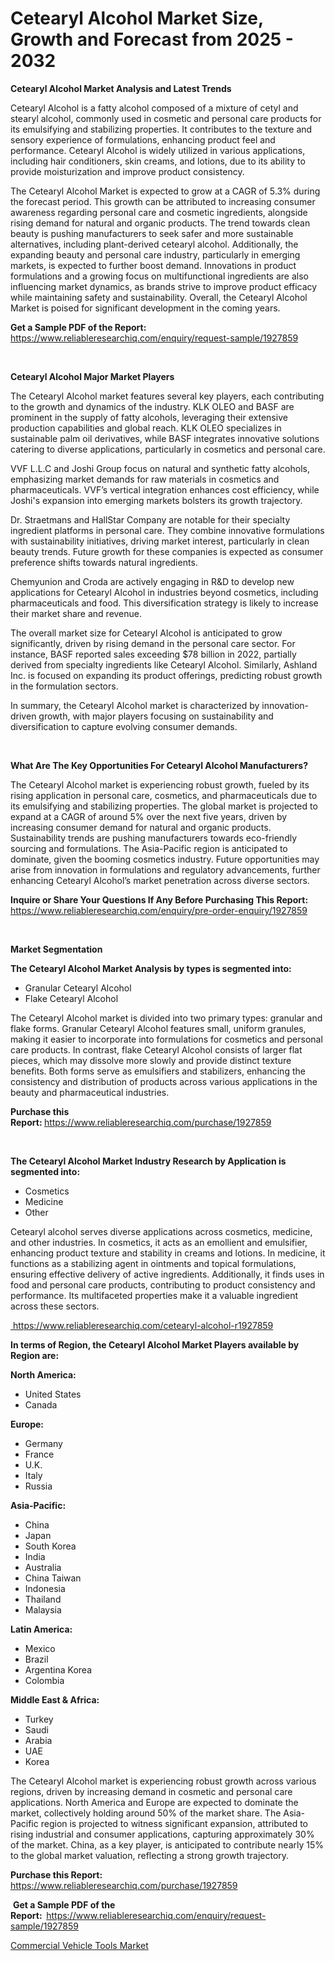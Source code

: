 <p><h1>Cetearyl Alcohol Market Size, Growth and Forecast from 2025 - 2032</h1></p><p><strong>Cetearyl Alcohol Market Analysis and Latest Trends</strong></p>
<p><p>Cetearyl Alcohol is a fatty alcohol composed of a mixture of cetyl and stearyl alcohol, commonly used in cosmetic and personal care products for its emulsifying and stabilizing properties. It contributes to the texture and sensory experience of formulations, enhancing product feel and performance. Cetearyl Alcohol is widely utilized in various applications, including hair conditioners, skin creams, and lotions, due to its ability to provide moisturization and improve product consistency.</p><p>The Cetearyl Alcohol Market is expected to grow at a CAGR of 5.3% during the forecast period. This growth can be attributed to increasing consumer awareness regarding personal care and cosmetic ingredients, alongside rising demand for natural and organic products. The trend towards clean beauty is pushing manufacturers to seek safer and more sustainable alternatives, including plant-derived cetearyl alcohol. Additionally, the expanding beauty and personal care industry, particularly in emerging markets, is expected to further boost demand. Innovations in product formulations and a growing focus on multifunctional ingredients are also influencing market dynamics, as brands strive to improve product efficacy while maintaining safety and sustainability. Overall, the Cetearyl Alcohol Market is poised for significant development in the coming years.</p></p>
<p><strong>Get a Sample PDF of the Report:&nbsp;</strong> <a href="https://www.reliableresearchiq.com/enquiry/request-sample/1927859?utm_campaign=3058&utm_medium=2&utm_source=Github&utm_content=ia&utm_term=28032025&utm_id=cetearyl-alcohol">https://www.reliableresearchiq.com/enquiry/request-sample/1927859</a></p>
<p>&nbsp;</p>
<p><strong>Cetearyl Alcohol Major Market Players</strong></p>
<p><p>The Cetearyl Alcohol market features several key players, each contributing to the growth and dynamics of the industry. KLK OLEO and BASF are prominent in the supply of fatty alcohols, leveraging their extensive production capabilities and global reach. KLK OLEO specializes in sustainable palm oil derivatives, while BASF integrates innovative solutions catering to diverse applications, particularly in cosmetics and personal care.</p><p>VVF L.L.C and Joshi Group focus on natural and synthetic fatty alcohols, emphasizing market demands for raw materials in cosmetics and pharmaceuticals. VVF’s vertical integration enhances cost efficiency, while Joshi's expansion into emerging markets bolsters its growth trajectory.</p><p>Dr. Straetmans and HallStar Company are notable for their specialty ingredient platforms in personal care. They combine innovative formulations with sustainability initiatives, driving market interest, particularly in clean beauty trends. Future growth for these companies is expected as consumer preference shifts towards natural ingredients.</p><p>Chemyunion and Croda are actively engaging in R&D to develop new applications for Cetearyl Alcohol in industries beyond cosmetics, including pharmaceuticals and food. This diversification strategy is likely to increase their market share and revenue.</p><p>The overall market size for Cetearyl Alcohol is anticipated to grow significantly, driven by rising demand in the personal care sector. For instance, BASF reported sales exceeding $78 billion in 2022, partially derived from specialty ingredients like Cetearyl Alcohol. Similarly, Ashland Inc. is focused on expanding its product offerings, predicting robust growth in the formulation sectors.</p><p>In summary, the Cetearyl Alcohol market is characterized by innovation-driven growth, with major players focusing on sustainability and diversification to capture evolving consumer demands.</p></p>
<p>&nbsp;</p>
<p><strong>What Are The Key Opportunities For Cetearyl Alcohol Manufacturers?</strong></p>
<p><p>The Cetearyl Alcohol market is experiencing robust growth, fueled by its rising application in personal care, cosmetics, and pharmaceuticals due to its emulsifying and stabilizing properties. The global market is projected to expand at a CAGR of around 5% over the next five years, driven by increasing consumer demand for natural and organic products. Sustainability trends are pushing manufacturers towards eco-friendly sourcing and formulations. The Asia-Pacific region is anticipated to dominate, given the booming cosmetics industry. Future opportunities may arise from innovation in formulations and regulatory advancements, further enhancing Cetearyl Alcohol’s market penetration across diverse sectors.</p></p>
<p><strong>Inquire or Share Your Questions If Any Before Purchasing This Report:</strong> <a href="https://www.reliableresearchiq.com/enquiry/pre-order-enquiry/1927859?utm_campaign=3058&utm_medium=2&utm_source=Github&utm_content=ia&utm_term=28032025&utm_id=cetearyl-alcohol">https://www.reliableresearchiq.com/enquiry/pre-order-enquiry/1927859</a></p>
<p>&nbsp;</p>
<p><strong>Market Segmentation</strong></p>
<p><strong>The Cetearyl Alcohol Market Analysis by types is segmented into:</strong></p>
<p><ul><li>Granular Cetearyl Alcohol</li><li>Flake Cetearyl Alcohol</li></ul></p>
<p><p>The Cetearyl Alcohol market is divided into two primary types: granular and flake forms. Granular Cetearyl Alcohol features small, uniform granules, making it easier to incorporate into formulations for cosmetics and personal care products. In contrast, flake Cetearyl Alcohol consists of larger flat pieces, which may dissolve more slowly and provide distinct texture benefits. Both forms serve as emulsifiers and stabilizers, enhancing the consistency and distribution of products across various applications in the beauty and pharmaceutical industries.</p></p>
<p><strong>Purchase this Report:&nbsp;</strong><a href="https://www.reliableresearchiq.com/purchase/1927859?utm_campaign=3058&utm_medium=2&utm_source=Github&utm_content=ia&utm_term=28032025&utm_id=cetearyl-alcohol">https://www.reliableresearchiq.com/purchase/1927859</a></p>
<p>&nbsp;</p>
<p><strong>The Cetearyl Alcohol Market Industry Research by Application is segmented into:</strong></p>
<p><ul><li>Cosmetics</li><li>Medicine</li><li>Other</li></ul></p>
<p><p>Cetearyl alcohol serves diverse applications across cosmetics, medicine, and other industries. In cosmetics, it acts as an emollient and emulsifier, enhancing product texture and stability in creams and lotions. In medicine, it functions as a stabilizing agent in ointments and topical formulations, ensuring effective delivery of active ingredients. Additionally, it finds uses in food and personal care products, contributing to product consistency and performance. Its multifaceted properties make it a valuable ingredient across these sectors.</p></p>
<p><a href="https://www.reliableresearchiq.com/cetearyl-alcohol-r1927859?utm_campaign=3058&utm_medium=2&utm_source=Github&utm_content=ia&utm_term=28032025&utm_id=cetearyl-alcohol">&nbsp;https://www.reliableresearchiq.com/cetearyl-alcohol-r1927859</a></p>
<p><strong>In terms of Region, the Cetearyl Alcohol Market Players available by Region are:</strong></p>
<p>
    <p> <strong> North America: </strong>
        <ul>
            <li>United States</li>
            <li>Canada</li>
        </ul>
        </p> 
    <p> <strong> Europe: </strong>
        <ul>
            <li>Germany</li>
            <li>France</li>
            <li>U.K.</li>
            <li>Italy</li>
            <li>Russia</li>
        </ul>
        </p> 
    <p> <strong> Asia-Pacific: </strong>
        <ul>
            <li>China</li>
            <li>Japan</li>
            <li>South Korea</li>
            <li>India</li>
            <li>Australia</li>
            <li>China Taiwan</li>
            <li>Indonesia</li>
            <li>Thailand</li>
            <li>Malaysia</li>
        </ul>
        </p> 
    <p> <strong> Latin America: </strong>
        <ul>
            <li>Mexico</li>
            <li>Brazil</li>
            <li>Argentina Korea</li>
            <li>Colombia</li>
        </ul>
        </p> 
    <p> <strong> Middle East & Africa: </strong>
        <ul>
            <li>Turkey</li>
            <li>Saudi</li>
            <li>Arabia</li>
            <li>UAE</li>
            <li>Korea</li>
        </ul>
    </p>
    </p>
<p><p>The Cetearyl Alcohol market is experiencing robust growth across various regions, driven by increasing demand in cosmetic and personal care applications. North America and Europe are expected to dominate the market, collectively holding around 50% of the market share. The Asia-Pacific region is projected to witness significant expansion, attributed to rising industrial and consumer applications, capturing approximately 30% of the market. China, as a key player, is anticipated to contribute nearly 15% to the global market valuation, reflecting a strong growth trajectory.</p></p>
<p><strong>Purchase this Report: </strong><a href="https://www.reliableresearchiq.com/purchase/1927859?utm_campaign=3058&utm_medium=2&utm_source=Github&utm_content=ia&utm_term=28032025&utm_id=cetearyl-alcohol">https://www.reliableresearchiq.com/purchase/1927859</a></p>
<p>&nbsp;<strong>Get a Sample PDF of the Report:&nbsp;&nbsp;</strong><a href="https://www.reliableresearchiq.com/enquiry/request-sample/1927859?utm_campaign=3058&utm_medium=2&utm_source=Github&utm_content=ia&utm_term=28032025&utm_id=cetearyl-alcohol">https://www.reliableresearchiq.com/enquiry/request-sample/1927859</a></p>
<p><strong></strong></p>
<p><p><a href="https://github.com/saklpelzami95/Market-Research-Report-List-1/blob/main/commercial-vehicle-tools-market.md?utm_campaign=3058&utm_medium=2&utm_source=Github&utm_content=ia&utm_term=28032025&utm_id=cetearyl-alcohol">Commercial Vehicle Tools Market</a></p></p>